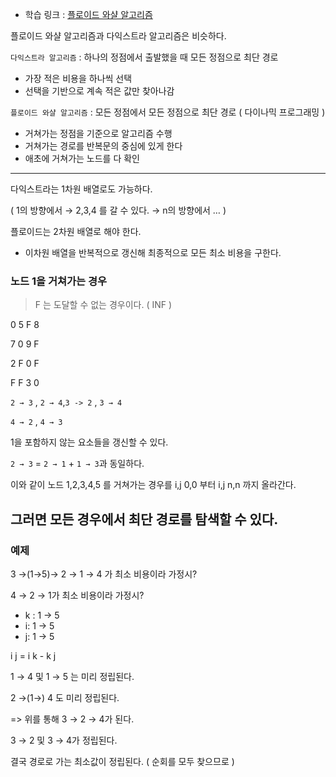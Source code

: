 - 학습 링크 : [플로이드 와샬 알고리즘](https://blog.naver.com/ndb796/221234427842)

플로이드 와샬 알고리즘과 다익스트라 알고리즘은 비슷하다.

`다익스트라 알고리즘`  : 하나의 정점에서 출발했을 때 모든 정점으로 최단 경로
- 가장 적은 비용을 하나씩 선택
- 선택을 기반으로 계속 적은 값만 찾아나감

`플로이드 와샬 알고리즘` : 모든 정점에서 모든 정점으로 최단 경로 ( 다이나믹 프로그래밍 )
- 거쳐가는 정점을 기준으로 알고리즘 수행
- 거쳐가는 경로를 반복문의 중심에 있게 한다
- 애초에 거쳐가는 노드를 다 확인

---

다익스트라는 1차원 배열로도 가능하다.

( 1의 방향에서 → 2,3,4 를 갈 수 있다. → n의 방향에서 … )

플로이드는 2차원 배열로 해야 한다.
- 이차원 배열을 반복적으로 갱신해 최종적으로 모든 최소 비용을 구한다.

### 노드 1을 거쳐가는 경우

> F 는 도달할 수 없는 경우이다. ( INF )

0 5 F 8

7 0 9 F

2 F 0 F

F F 3 0

`2 → 3` , `2 → 4`,`3 -> 2` , `3 → 4`

`4 → 2` , `4 → 3`

1을 포함하지 않는 요소들을 갱신할 수 있다.

`2 → 3` = `2 → 1` + `1 → 3`과 동일하다.

이와 같이 노드 1,2,3,4,5 를 거쳐가는 경우를
i,j 0,0 부터 i,j n,n 까지 올라간다.

그러면 모든 경우에서 최단 경로를 탐색할 수 있다.
---

### 예제

3 →(1→5)→ 2 → 1 → 4 가 최소 비용이라 가정시?

4 → 2 → 1가 최소 비용이라 가정시?
- k : 1 → 5
- i: 1 → 5
- j: 1 → 5

i j = i k - k j

1 → 4 및 1 → 5 는 미리 정립된다.

2 →(1→) 4 도 미리 정립된다.

=> 위를 통해 3 → 2 → 4가 된다.

3 → 2 및 3 → 4가 정립된다.

결국 경로로 가는 최소값이 정립된다.
( 순회를 모두 찾으므로 )